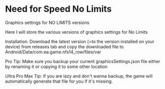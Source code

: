 # Need for Speed No Limits
Graphics settings for NO LIMITS versions


Here I will store the various versions of graphics settings for No Limits




Installation: Download the latest version (=to the version installed on your device) from releases tab and copy the downloaded file to Android/Data/com.ea.game.nfs14_row/files/var



Pro Tip: Make sure you backup your current graphicsSettings.json file either by renaming it or copying it to some other location


Ultra Pro Max Tip: If you are lazy and don't wanna backup, the game will automatically generate that file for you if it's missing.
